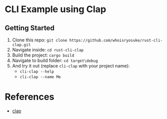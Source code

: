 # CLI Example using Clap

## Getting Started

1. Clone this repo: `git clone https://github.com/whoisryosuke/rust-cli-clap.git`
1. Navigate inside: `cd rust-cli-clap`
1. Build the project: `cargo build`
1. Navigate to build folder: `cd target\debug`
1. And try it out (replace `cli-clap` with your project name):
   - `cli-clap --help`
   - `cli-clap --name Me`

# References

- [clap](https://docs.rs/clap/latest/clap/)
